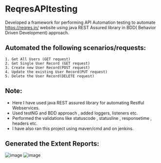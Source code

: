 
# ReqresAPItesting

Developed a framework for performing API Automation testing to automate https://reqres.in/ website using java REST Assured library in BDD( Behavior Driven Development) approach.

## Automated the following scenarios/requests:

    1. Get All Users (GET request)
    2. Get Single User Record (GET request)
    3. Create new User Record(POST request)
    4. Update the existing User Record(PUT request)
    5. Delete the User Record(DELETE request)

## Note:
* Here I have used java REST assured library for automating Restful Webservices.
 * Used testNG and BDD approach , added loggers, listeners etc.
 * Performed the validations like statuscode , statusline , responsetime , headers etc. 
 * I have also ran this project using maven/cmd and on jenkins. 

## Generated the Extent Reports:

![image](https://user-images.githubusercontent.com/104668269/169682278-6b5fe105-dcb3-444a-a907-cd83b3f95ddf.png)
![image](https://user-images.githubusercontent.com/104668269/169682314-021a6d17-d9d5-4415-ad2f-ea52013444cd.png)
